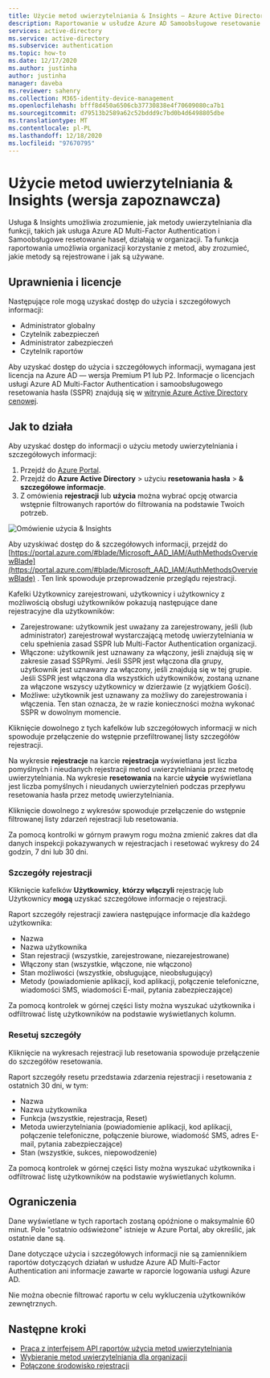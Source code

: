 ```yaml
---
title: Użycie metod uwierzytelniania & Insights — Azure Active Directory
description: Raportowanie w usłudze Azure AD Samoobsługowe resetowanie hasła i użycie metody uwierzytelniania Multi-Factor Authentication
services: active-directory
ms.service: active-directory
ms.subservice: authentication
ms.topic: how-to
ms.date: 12/17/2020
ms.author: justinha
author: justinha
manager: daveba
ms.reviewer: sahenry
ms.collection: M365-identity-device-management
ms.openlocfilehash: bfff8d450a6506cb37730838e4f70609080ca7b1
ms.sourcegitcommit: d79513b2589a62c52bddd9c7bd0b4d6498805dbe
ms.translationtype: MT
ms.contentlocale: pl-PL
ms.lasthandoff: 12/18/2020
ms.locfileid: "97670795"
---
```

# <a name="authentication-methods-usage--insights-preview"></a>Użycie metod uwierzytelniania & Insights (wersja zapoznawcza)

Usługa & Insights umożliwia zrozumienie, jak metody uwierzytelniania dla funkcji, takich jak usługa Azure AD Multi-Factor Authentication i Samoobsługowe resetowanie haseł, działają w organizacji. Ta funkcja raportowania umożliwia organizacji korzystanie z metod, aby zrozumieć, jakie metody są rejestrowane i jak są używane.

## <a name="permissions-and-licenses"></a>Uprawnienia i licencje

Następujące role mogą uzyskać dostęp do użycia i szczegółowych informacji:

- Administrator globalny
- Czytelnik zabezpieczeń
- Administrator zabezpieczeń
- Czytelnik raportów

 Aby uzyskać dostęp do użycia i szczegółowych informacji, wymagana jest licencja na Azure AD — wersja Premium P1 lub P2. Informacje o licencjach usługi Azure AD Multi-Factor Authentication i samoobsługowego resetowania hasła (SSPR) znajdują się w [witrynie Azure Active Directory cenowej](https://azure.microsoft.com/pricing/details/active-directory/).

## <a name="how-it-works"></a>Jak to działa

Aby uzyskać dostęp do informacji o użyciu metody uwierzytelniania i szczegółowych informacji:

1. Przejdź do [Azure Portal](https://portal.azure.com).
1. Przejdź do **Azure Active Directory**  >  użyciu **resetowania hasła**  >  **& szczegółowe informacje**.
1. Z omówienia **rejestracji** lub **użycia** można wybrać opcję otwarcia wstępnie filtrowanych raportów do filtrowania na podstawie Twoich potrzeb.

![Omówienie użycia & Insights](./media/howto-authentication-methods-usage-insights/usage-insights-overview.png)

Aby uzyskiwać dostęp do & szczegółowych informacji, przejdź do [https://portal.azure.com/#blade/Microsoft_AAD_IAM/AuthMethodsOverviewBlade](https://portal.azure.com/#blade/Microsoft_AAD_IAM/AuthMethodsOverviewBlade) . Ten link spowoduje przeprowadzenie przeglądu rejestracji.

Kafelki Użytkownicy zarejestrowani, użytkownicy i użytkownicy z możliwością obsługi użytkowników pokazują następujące dane rejestracyjne dla użytkowników:

- Zarejestrowane: użytkownik jest uważany za zarejestrowany, jeśli (lub administrator) zarejestrował wystarczającą metodę uwierzytelniania w celu spełnienia zasad SSPR lub Multi-Factor Authentication organizacji.
- Włączone: użytkownik jest uznawany za włączony, jeśli znajdują się w zakresie zasad SSPRymi. Jeśli SSPR jest włączona dla grupy, użytkownik jest uznawany za włączony, jeśli znajdują się w tej grupie. Jeśli SSPR jest włączona dla wszystkich użytkowników, zostaną uznane za włączone wszyscy użytkownicy w dzierżawie (z wyjątkiem Gości).
- Możliwe: użytkownik jest uznawany za możliwy do zarejestrowania i włączenia. Ten stan oznacza, że w razie konieczności można wykonać SSPR w dowolnym momencie.

Kliknięcie dowolnego z tych kafelków lub szczegółowych informacji w nich spowoduje przełączenie do wstępnie przefiltrowanej listy szczegółów rejestracji.

Na wykresie **rejestracje** na karcie **rejestracja** wyświetlana jest liczba pomyślnych i nieudanych rejestracji metod uwierzytelniania przez metodę uwierzytelniania. Na wykresie **resetowania** na karcie **użycie** wyświetlana jest liczba pomyślnych i nieudanych uwierzytelnień podczas przepływu resetowania hasła przez metodę uwierzytelniania.

Kliknięcie dowolnego z wykresów spowoduje przełączenie do wstępnie filtrowanej listy zdarzeń rejestracji lub resetowania.

Za pomocą kontrolki w górnym prawym rogu można zmienić zakres dat dla danych inspekcji pokazywanych w rejestracjach i resetować wykresy do 24 godzin, 7 dni lub 30 dni.

### <a name="registration-details"></a>Szczegóły rejestracji

Kliknięcie kafelków **Użytkownicy**, **którzy włączyli** rejestrację lub Użytkownicy **mogą** uzyskać szczegółowe informacje o rejestracji.

Raport szczegóły rejestracji zawiera następujące informacje dla każdego użytkownika:

- Nazwa
- Nazwa użytkownika
- Stan rejestracji (wszystkie, zarejestrowane, niezarejestrowane)
- Włączony stan (wszystkie, włączone, nie włączono)
- Stan możliwości (wszystkie, obsługujące, nieobsługujący)
- Metody (powiadomienie aplikacji, kod aplikacji, połączenie telefoniczne, wiadomości SMS, wiadomości E-mail, pytania zabezpieczające)

Za pomocą kontrolek w górnej części listy można wyszukać użytkownika i odfiltrować listę użytkowników na podstawie wyświetlanych kolumn.

### <a name="reset-details"></a>Resetuj szczegóły

Kliknięcie na wykresach rejestracji lub resetowania spowoduje przełączenie do szczegółów resetowania.

Raport szczegóły resetu przedstawia zdarzenia rejestracji i resetowania z ostatnich 30 dni, w tym:

- Nazwa
- Nazwa użytkownika
- Funkcja (wszystkie, rejestracja, Reset)
- Metoda uwierzytelniania (powiadomienie aplikacji, kod aplikacji, połączenie telefoniczne, połączenie biurowe, wiadomość SMS, adres E-mail, pytania zabezpieczające)
- Stan (wszystkie, sukces, niepowodzenie)

Za pomocą kontrolek w górnej części listy można wyszukać użytkownika i odfiltrować listę użytkowników na podstawie wyświetlanych kolumn.

## <a name="limitations"></a>Ograniczenia

Dane wyświetlane w tych raportach zostaną opóźnione o maksymalnie 60 minut. Pole "ostatnio odświeżone" istnieje w Azure Portal, aby określić, jak ostatnie dane są.

Dane dotyczące użycia i szczegółowych informacji nie są zamiennikiem raportów dotyczących działań w usłudze Azure AD Multi-Factor Authentication ani informacje zawarte w raporcie logowania usługi Azure AD.

Nie można obecnie filtrować raportu w celu wykluczenia użytkowników zewnętrznych.

## <a name="next-steps"></a>Następne kroki

- [Praca z interfejsem API raportów użycia metod uwierzytelniania](/graph/api/resources/authenticationmethods-usage-insights-overview?view=graph-rest-beta)
- [Wybieranie metod uwierzytelniania dla organizacji](concept-authentication-methods.md)
- [Połączone środowisko rejestracji](concept-registration-mfa-sspr-combined.md)